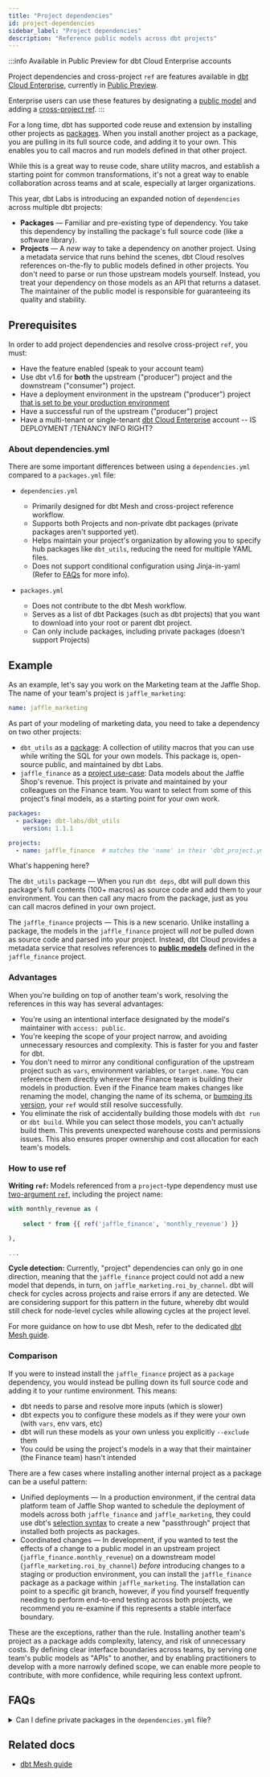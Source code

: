 ```yaml
---
title: "Project dependencies"
id: project-dependencies
sidebar_label: "Project dependencies"
description: "Reference public models across dbt projects"
---
```


:::info Available in Public Preview for dbt Cloud Enterprise accounts

Project dependencies and cross-project `ref` are features available in [dbt Cloud Enterprise](https://www.getdbt.com/pricing), currently in [Public Preview](/docs/dbt-versions/product-lifecycles#dbt-cloud). 

Enterprise users can use these features by designating a [public model](/docs/collaborate/govern/model-access) and adding a [cross-project ref](#how-to-use-ref).
:::


For a long time, dbt has supported code reuse and extension by installing other projects as [packages](/docs/build/packages). When you install another project as a package, you are pulling in its full source code, and adding it to your own. This enables you to call macros and run models defined in that other project.

While this is a great way to reuse code, share utility macros, and establish a starting point for common transformations, it's not a great way to enable collaboration across teams and at scale, especially at larger organizations.

This year, dbt Labs is introducing an expanded notion of `dependencies` across multiple dbt projects:
- **Packages** &mdash; Familiar and pre-existing type of dependency. You take this dependency by installing the package's full source code (like a software library).
- **Projects** &mdash; A _new_ way to take a dependency on another project. Using a metadata service that runs behind the scenes, dbt Cloud resolves references on-the-fly to public models defined in other projects. You don't need to parse or run those upstream models yourself. Instead, you treat your dependency on those models as an API that returns a dataset. The maintainer of the public model is responsible for guaranteeing its quality and stability.


## Prerequisites

In order to add project dependencies and resolve cross-project `ref`, you must:
- Have the feature enabled (speak to your account team)
- Use dbt v1.6 for **both** the upstream ("producer") project and the downstream ("consumer") project.
- Have a deployment environment in the upstream ("producer") project [that is set to be your production environment](/docs/deploy/deploy-environments#set-as-production-environment-beta)
- Have a successful run of the upstream ("producer") project
- Have a multi-tenant or single-tenant [dbt Cloud Enterprise](https://www.getdbt.com/pricing) account -- IS DEPLOYMENT /TENANCY INFO RIGHT?

### About dependencies.yml

There are some important differences between using a `dependencies.yml` compared to a `packages.yml` file:

- `dependencies.yml`
  - Primarily designed for dbt Mesh and cross-project reference workflow.
  - Supports both Projects and non-private dbt packages (private packages aren't supported yet).
  - Helps maintain your project's organization by allowing you to specify hub packages like `dbt_utils`, reducing the need for multiple YAML files.
  - Does not support conditional configuration using Jinja-in-yaml (Refer to [FAQs](#faqs) for more info).

- `packages.yml`
  - Does not contribute to the dbt Mesh workflow.
  - Serves as a list of dbt Packages (such as dbt projects) that you want to download into your root or parent dbt project.
  - Can only include packages, including private packages (doesn't support Projects)

## Example

As an example, let's say you work on the Marketing team at the Jaffle Shop. The name of your team's project is `jaffle_marketing`:

<File name="dbt_project.yml">

```yml
name: jaffle_marketing
```

</File>

As part of your modeling of marketing data, you need to take a dependency on two other projects:
- `dbt_utils` as a [package](#packages-use-case): A collection of utility macros that you can use while writing the SQL for your own models. This package is, open-source public, and maintained by dbt Labs.
- `jaffle_finance` as a [project use-case](#projects-use-case): Data models about the Jaffle Shop's revenue. This project is private and maintained by your colleagues on the Finance team. You want to select from some of this project's final models, as a starting point for your own work.

<File name="dependencies.yml">

```yml
packages:
  - package: dbt-labs/dbt_utils
    version: 1.1.1

projects:
  - name: jaffle_finance  # matches the 'name' in their 'dbt_project.yml'
```

</File>

What's happening here?

The `dbt_utils` package &mdash; When you run `dbt deps`, dbt will pull down this package's full contents (100+ macros) as source code and add them to your environment. You can then call any macro from the package, just as you can call macros defined in your own project.

The `jaffle_finance` projects &mdash; This is a new scenario. Unlike installing a package, the models in the `jaffle_finance` project will _not_ be pulled down as source code and parsed into your project. Instead, dbt Cloud provides a metadata service that resolves references to [**public models**](/docs/collaborate/govern/model-access) defined in the `jaffle_finance` project.

### Advantages

When you're building on top of another team's work, resolving the references in this way has several advantages:
- You're using an intentional interface designated by the model's maintainer with `access: public`.
- You're keeping the scope of your project narrow, and avoiding unnecessary resources and complexity. This is faster for you and faster for dbt.
- You don't need to mirror any conditional configuration of the upstream project such as `vars`, environment variables, or `target.name`. You can reference them directly wherever the Finance team is building their models in production. Even if the Finance team makes changes like renaming the model, changing the name of its schema, or [bumping its version](/docs/collaborate/govern/model-versions), your `ref` would still resolve successfully.
- You eliminate the risk of accidentally building those models with `dbt run` or `dbt build`. While you can select those models, you can't actually build them. This prevents unexpected warehouse costs and permissions issues. This also ensures proper ownership and cost allocation for each team's models.

### How to use ref

**Writing `ref`:** Models referenced from a `project`-type dependency must use [two-argument `ref`](/reference/dbt-jinja-functions/ref#two-argument-variant), including the project name:

<File name="models/marts/roi_by_channel.sql">

```sql
with monthly_revenue as (
  
    select * from {{ ref('jaffle_finance', 'monthly_revenue') }}

),

...

```

</File>

**Cycle detection:** Currently, "project" dependencies can only go in one direction, meaning that the `jaffle_finance` project could not add a new model that depends, in turn, on `jaffle_marketing.roi_by_channel`. dbt will check for cycles across projects and raise errors if any are detected. We are considering support for this pattern in the future, whereby dbt would still check for node-level cycles while allowing cycles at the project level.

For more guidance on how to use dbt Mesh, refer to the dedicated [dbt Mesh guide](/guides/best-practices/how-we-mesh/mesh-1-intro).

### Comparison

If you were to instead install the `jaffle_finance` project as a `package` dependency, you would instead be pulling down its full source code and adding it to your runtime environment. This means:
- dbt needs to parse and resolve more inputs (which is slower)
- dbt expects you to configure these models as if they were your own (with `vars`, env vars, etc)
- dbt will run these models as your own unless you explicitly `--exclude` them
- You could be using the project's models in a way that their maintainer (the Finance team) hasn't intended

There are a few cases where installing another internal project as a package can be a useful pattern:
- Unified deployments &mdash; In a production environment, if the central data platform team of Jaffle Shop wanted to schedule the deployment of models across both `jaffle_finance` and `jaffle_marketing`,  they could use dbt's [selection syntax](/reference/node-selection/syntax) to create a new "passthrough" project that installed both projects as packages.
- Coordinated changes &mdash; In development, if you wanted to test the effects of a change to a public model in an upstream project (`jaffle_finance.monthly_revenue`) on a downstream model (`jaffle_marketing.roi_by_channel`) _before_ introducing changes to a staging or production environment, you can install the `jaffle_finance` package as a package within `jaffle_marketing`.  The installation can point to a specific git branch, however, if you find yourself frequently needing to perform end-to-end testing across both projects, we recommend you re-examine if this represents a stable interface boundary. 

These are the exceptions, rather than the rule. Installing another team's project as a package adds complexity, latency, and risk of unnecessary costs. By defining clear interface boundaries across teams, by serving one team's public models as "APIs" to another, and by enabling practitioners to develop with a more narrowly defined scope, we can enable more people to contribute, with more confidence, while requiring less context upfront.

## FAQs

<details>
<summary>Can I define private packages in the <code>dependencies.yml</code> file?</summary>

If you're using private packages with the [git token method](/docs/build/packages#git-token-method), you must define them in the `packages.yml` file instead of the `dependencies.yml` file. This is because conditional rendering (like Jinja-in-yaml) is not supported.
</details>


## Related docs
- [dbt Mesh guide](/guides/best-practices/how-we-mesh/mesh-1-intro)
